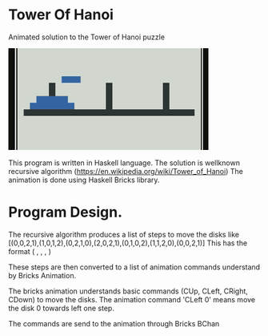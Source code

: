 # Tower Of Hanoi

Animated solution to the Tower of Hanoi puzzle

<img src="th.gif" width="400">

This program is written in Haskell language.
The solution is wellknown recursive algorithm (https://en.wikipedia.org/wiki/Tower_of_Hanoi)
The animation is done using Haskell Bricks library.


# Program Design.

The recursive algorithm produces a list of steps to move the disks like 
[(0,0,2,1),(1,0,1,2),(0,2,1,0),(2,0,2,1),(0,1,0,2),(1,1,2,0),(0,0,2,1)]
This has the format ( <disk to move>, <from peg>, <to peg> , <using aux peg > )
  
These steps are then converted to a list of animation commands understand by Bricks Animation.

The bricks animation understands basic commands (CUp, CLeft, CRight, CDown) to move the disks.
The animation command 'CLeft 0' means move the disk 0 towards left one step. 

The commands are send to the animation through Bricks BChan


